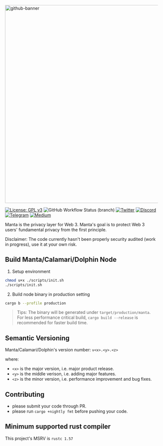 <a href="https://manta.network">
<img width="650" alt="github-banner" src="https://user-images.githubusercontent.com/98164067/154848582-58988e81-6a89-4c5f-bdae-ec83478e245c.png">
</a>

[![License: GPL v3](https://img.shields.io/badge/License-GPLv3-blue.svg)](https://www.gnu.org/licenses/gpl-3.0)
![GitHub Workflow Status (branch)](https://img.shields.io/github/workflow/status/Manta-Network/Manta/Check%20Build/manta)
[![Twitter](https://img.shields.io/badge/-Twitter-5c5c5c?logo=Twitter)](https://twitter.com/mantanetwork)
[![Discord](https://img.shields.io/badge/Discord-gray?logo=discord)](https://discord.gg/n4QFj4n5vg)
[![Telegram](https://img.shields.io/badge/Telegram-gray?logo=telegram)](https://t.me/mantanetworkofficial)
[![Medium](https://img.shields.io/badge/Medium-gray?logo=medium)](https://mantanetwork.medium.com/)

Manta is the privacy layer for Web 3. Manta's goal is to protect Web 3 users' fundamental privacy from the first principle.  

Disclaimer: The code currently hasn't been properly security audited (work in progress), use it at your own risk. 

## Build Manta/Calamari/Dolphin Node
1. Setup environment
  ```bash
  chmod u+x ./scripts/init.sh
  ./scripts/init.sh
  ```
2. Build node binary in production setting
  ```bash
  cargo b --profile production
  ```
> Tips: The binary will be generated under `target/production/manta`. For less performance critical build, `cargo build --release` is recommended for faster build time.

## Semantic Versioning
Manta/Calamari/Dolphin's version number:
`v<x>.<y>.<z>`

where:

* `<x>` is the major version, i.e. major product release.
* `<y>` is the middle verison, i.e. adding major features.
* `<z>` is the minor version, i.e. performance improvement and bug fixes.

## Contributing
* please submit your code through PR.
* please run `cargo +nightly fmt` before pushing your code.

## Minimum supported rust compiler

This project's MSRV is `rustc 1.57`
